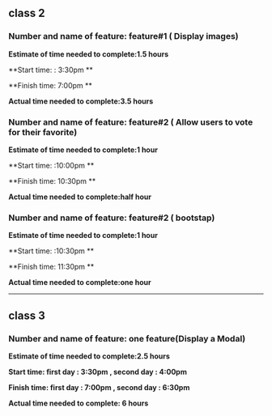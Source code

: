## class 2
### Number and name of feature:  feature#1 ( Display images)

**Estimate of time needed to complete:1.5 hours**

**Start time:  : 3:30pm **

**Finish time:  7:00pm **

**Actual time needed to complete:3.5 hours**


### Number and name of feature:  feature#2 ( Allow users to vote for their favorite)

**Estimate of time needed to complete:1 hour**

**Start time:  :10:00pm **

**Finish time:  10:30pm **

**Actual time needed to complete:half  hour**

### Number and name of feature:  feature#2 ( bootstap)

**Estimate of time needed to complete:1 hour**

**Start time:  :10:30pm **

**Finish time:  11:30pm **

**Actual time needed to complete:one  hour**



_________________________________________________________________________

## class 3
### Number and name of feature: one feature(Display a Modal)

**Estimate of time needed to complete:2.5 hours**

**Start time: first day : 3:30pm , second day : 4:00pm**

**Finish time: first day : 7:00pm , second day : 6:30pm**

**Actual time needed to complete: 6 hours**
